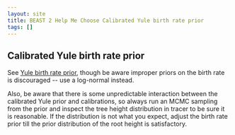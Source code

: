 ```yaml
---
layout: site
title: BEAST 2 Help Me Choose Calibrated Yule birth rate prior
tags: []
---
```


## Calibrated Yule birth rate prior

See [Yule birth rate prior](../YuleBirthRatePrior/), though be aware improper priors on the birth rate is discouraged -- use a log-normal instead.

Also, be aware that there is some unpredictable interaction between the calibrated Yule prior and calibrations, so always run an MCMC sampling from the prior and inspect the tree height distribution in tracer to be sure it is reasonable. 
If the distribution is not what you expect, adjust the birth rate prior till the prior distribution of the root height is satisfactory.